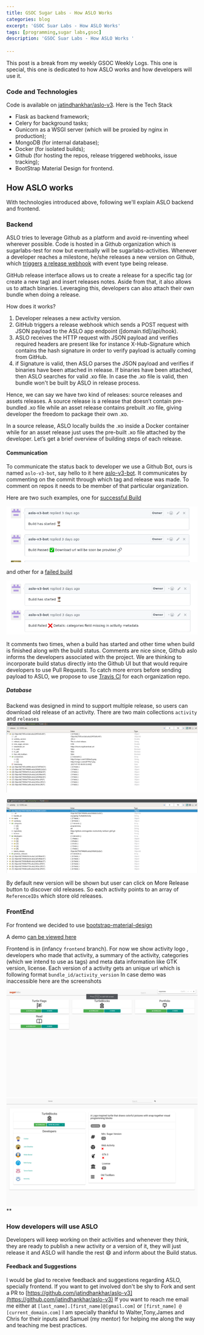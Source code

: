 ```yaml
---
title: GSOC Sugar Labs - How ASLO Works 
categories: blog
excerpt: 'GSOC Suar Labs - How ASLO Works'
tags: [programming,sugar labs,gsoc]
description: 'GSOC Suar Labs - How ASLO Works '

---
```

This post is a break from my weekly GSOC Weekly Logs. This one is special, this one is dedicated to  how ASLO works and how developers will use it.


### Code and Technologies
Code is available on [jatindhankhar/aslo-v3](https://github.com/jatindhankhar/aslo-v3). 
Here is the Tech Stack
* Flask as backend framework;
* Celery for background tasks;
* Gunicorn as a WSGI server (which will be proxied by nginx in production);
* MongoDB (for internal database);
* Docker (for isolated builds);
* Github (for hosting the repos, release triggered webhooks, issue tracking);
* BootStrap Material Design for frontend.
## How ASLO works


With technologies introduced above, following we'll explain ASLO backend and frontend. 

### Backend

ASLO tries to leverage Github as a platform and avoid re-inventing wheel wherever possible. Code is hosted in a Github organization which is sugarlabs-test for now but eventually will be sugarlabs-activities. Whenever a developer reaches a milestone, he/she releases a new version on Github, which [triggers](https://developer.github.com/webhooks/) [a release webhook](https://developer.github.com/webhooks/) with event type being release.

GitHub release interface allows us to create a release for a specific tag (or create a new tag) and insert releases notes. Aside from that, it also allows us to attach binaries. Leveraging this, developers can also attach their own bundle when doing a release.

How does it works?

1. Developer releases a new activity version.
2. GitHub triggers a release webhook which sends a POST request with JSON payload to the ASLO app endpoint ([domain.tld]/api/hook).
3. ASLO receives the HTTP request with JSON payload and verifies required headers are present like for instance X-Hub-Signature which contains the hash signature in order to verify payload is actually coming from GitHub.
4. if Signature is valid, then ASLO parses the JSON payload and verifies if binaries have been attached in release. If binaries have been attached, then ASLO searches for valid .xo file. In case the .xo file is valid, then bundle won't be built by ASLO in release process.

Hence, we can say we have two kind of releases: source releases and assets releases. A source release is a release that doesn’t contain pre-bundled .xo file while an asset release contains prebuilt .xo file, giving developer the freedom to package their own .xo. 

In a source release, ASLO locally builds the .xo inside a Docker container while for an asset release just uses the pre-built .xo file attached by the developer. Let’s get a brief overview of building steps of each release.

#### Communication 
To communicate the status back to developer we use a Github Bot, ours is named `aslo-v3-bot`, say hello to it here [aslo-v3-bot](https://github.com/aslo-v3-bot). It  communicates by commenting on the commit through which tag and release was made. 
To comment on repos it needs to be member of that particular organization. 

Here are two such examples, one for [successful Build](https://github.com/sugarlabs-test/activity-turtleart-gtk3/commit/4469d77e9e3a173325ca1e647c3b3d4365b91873#commitcomment-23072564)

<img src="/images/gsoc-how-aslo-works/success.png" alt="Success Build">

and other for a [failed build](https://github.com/sugarlabs-test/browse-activity/commit/0a927969bade8bfd07d70e2c930351323f6b3fa2#commitcomment-23072507)


<img src="/images/gsoc-how-aslo-works/failure.png" alt="Failed Build">

It comments two times, when a build has started and other time when build is finished along with the build status. Comments are nice since, Github aslo informs the developers associated with the project. We are thinking to incorporate build status directly into the Github UI but that would require developers to use Pull Requests. 
To catch more errors before sending payload to ASLO, we propose to use [Travis CI](https://travis-ci.org) for each organization repo. 


##### Database
Backend was designed in mind to support multiple release, so users can download old release of an activity. 
There are two main collections `activity` and `releases`
<img src="/images/gsoc-how-aslo-works/activity_schema.png" alt="Activity Schema">

<img src="/images/gsoc-how-aslo-works/release_schema.png" alt="Release Schema">

By default new version will be shown but user can click on More Release button to discover old releases.
So each activity points to an array of `ReferenceIDs` which store old releases.


### FrontEnd 
For frontend we decided to use [bootstrap-material-design](https://github.com/FezVrasta/bootstrap-material-design)

A demo [can be viewed here ](http://aslo.jatindhankhar.in:5000/) 

Frontend is in (infancy `frontend` branch). For now  we show activity logo , developers who made that activity, a summary of the activity, categories (which we intend to use as tags) and meta data information like GTK version, license.
Each version of a activity gets an unique url which is following format `bundle_id/activity_version`
In case demo was inaccessible here are the screenshots

<img src="/images/gsoc-how-aslo-works/index.png" alt="Index Page">

<img src="/images/gsoc-how-aslo-works/detail.png" alt="Detail Page">
**


### How developers will use ASLO
Developers will keep working on their activities and whenever they think, they are ready to publish a new activity or a version of it, they will just release it and ASLO will handle the rest :smile: and inform about the Build status. 




#### Feedback and Suggestions

I would be glad to receive feedback and suggestions regarding ASLO, specially frontend. 
If you want to get involved don't be shy to Fork and sent a PR to [https://github.com/jatindhankhar/aslo-v3](https://github.com/jatindhankhar/aslo-v3)
If you want to reach me email me either at `[last_name].[first_name]@[gmail.com]` or `[first_name] @ [current_domain.com]`
I am specially thankful to Walter,Tony,James and Chris for their inputs and Samuel (my mentor) for helping me along the way and teaching me best practices.